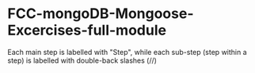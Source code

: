 # FCC-mongoDB-Mongoose-Excercises-full-module
Each main step is labelled with "Step", while each sub-step (step within a step) is labelled with double-back slashes (//)
